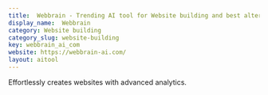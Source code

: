 ```yaml
---
title:  Webbrain - Trending AI tool for Website building and best alternatives
display_name:  Webbrain
category: Website building
category_slug: website-building
key: webbrain_ai_com
website: https://webbrain-ai.com/
layout: aitool
---
```


Effortlessly creates websites with advanced analytics.
